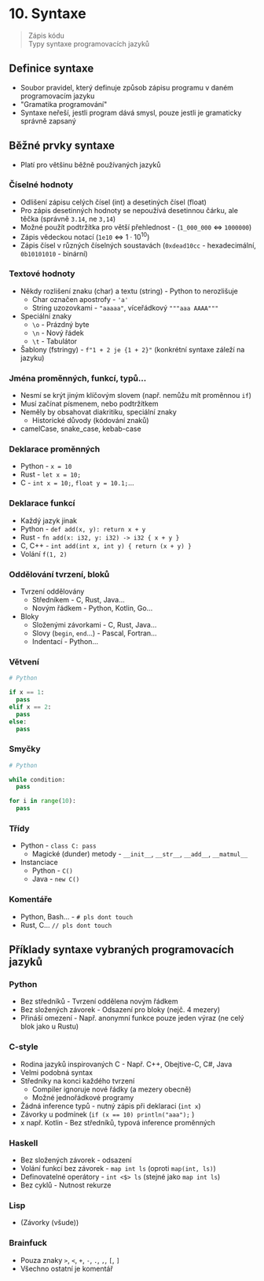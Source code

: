 # 10. Syntaxe

> Zápis kódu \
> Typy syntaxe programovacích jazyků

## Definice syntaxe

- Soubor pravidel, který definuje způsob zápisu programu v daném programovacím jazyku
- "Gramatika programování"
- Syntaxe neřeší, jestli program dává smysl, pouze jestli je gramaticky správně zapsaný

## Běžné prvky syntaxe

- Platí pro většinu běžně používaných jazyků

### Číselné hodnoty

- Odlišení zápisu celých čísel (int) a desetiných čísel (float)
- Pro zápis desetinných hodnoty se nepoužívá desetinnou čárku, ale těčka (správně `3.14`, ne `3,14`)
- Možné použít podtržítka pro větší přehlednost - (`1_000_000` $\iff$ `1000000`)
- Zápis vědeckou notací (`1e10` $\iff$ $1 \cdot 10^{10}$)
- Zápis čísel v různých číselných soustavách (`0xdead10cc` - hexadecimální, `0b10101010` - binární)

### Textové hodnoty

- Někdy rozlišení znaku (char) a textu (string) - Python to nerozlišuje
  - Char označen apostrofy - `'a'`
  - String uzozovkami - `"aaaaa"`, víceřádkový `"""aaa AAAA"""`
- Speciální znaky
  - `\o` - Prázdný byte
  - `\n` - Nový řádek
  - `\t` - Tabulátor
- Šablony (fstringy) - `f"1 + 2 je {1 + 2}"` (konkrétní syntaxe záleží na jazyku)

### Jména proměnných, funkcí, typů...

- Nesmí se krýt jiným klíčovým slovem (např. nemůžu mít proměnnou `if`)
- Musí začínat písmenem, nebo podtržítkem
- Neměly by obsahovat diakritiku, speciální znaky
  - Historické důvody (kódování znaků)
- camelCase, snake_case, kebab-case

### Deklarace proměnných

- Python - `x = 10`
- Rust - `let x = 10;`
- C - `int x = 10;`, `float y = 10.1;`...

### Deklarace funkcí

- Každý jazyk jinak
- Python - `def add(x, y): return x + y`
- Rust - `fn add(x: i32, y: i32) -> i32 { x + y }`
- C, C++ - `int add(int x, int y) { return (x + y) }`
- Volání `f(1, 2)`

### Oddělování tvrzení, bloků

- Tvrzení oddělovány
  - Středníkem - C, Rust, Java...
  - Novým řádkem - Python, Kotlin, Go...
- Bloky
  - Složenými závorkami - C, Rust, Java...
  - Slovy (`begin`, `end`...) - Pascal, Fortran...
  - Indentací - Python...

### Větvení

```python
# Python

if x == 1:
  pass
elif x == 2:
  pass
else:
  pass
```

### Smyčky

```python
# Python

while condition:
  pass

for i in range(10):
  pass
```

### Třídy

- Python - `class C: pass`
  - Magické (dunder) metody - `__init__`, `__str__`, `__add__`, `__matmul__`
- Instanciace
  - Python - `C()`
  - Java - `new C()`

### Komentáře

- Python, Bash... - `# pls dont touch`
- Rust, C... `// pls dont touch`

## Příklady syntaxe vybraných programovacích jazyků

### Python

- Bez středníků - Tvrzení oddělena novým řádkem
- Bez složených závorek - Odsazení pro bloky (nejč. 4 mezery)
- Přináší omezení - Např. anonymní funkce pouze jeden výraz (ne celý blok jako u Rustu)

### C-style

- Rodina jazyků inspirovaných C - Např. C++, Obejtive-C, C#, Java
- Velmi podobná syntax
- Středníky na konci každého tvrzení
  - Compiler ignoruje nové řádky (a mezery obecně)
  - Možné jednořádkové programy
- Žádná inference typů - nutný zápis při deklaraci (`int x`)
- Závorky u podmínek (`if (x == 10) println("aaa");` )
- x např. Kotlin - Bez středníků, typová inference proměnných

### Haskell

- Bez složených závorek - odsazení
- Volání funkcí bez závorek - `map int ls` (oproti `map(int, ls)`)
- Definovatelné operátory - `int <$> ls` (stejné jako `map int ls`)
- Bez cyklů - Nutnost rekurze

### Lisp

- (Závorky (všude))

### Brainfuck

- Pouza znaky `>`, `<`, `+`, `-`, `.`, `,`, `[`, `]`
- Všechno ostatní je komentář
